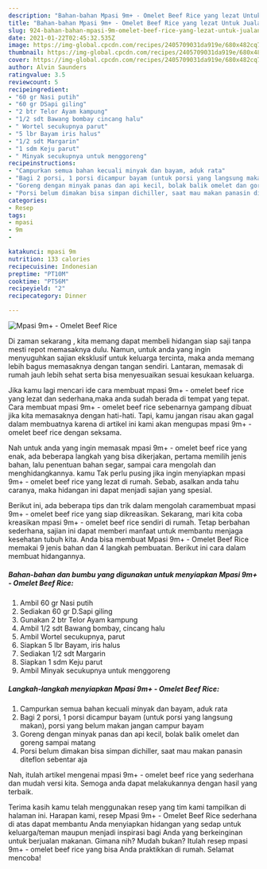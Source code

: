 ```yaml
---
description: "Bahan-bahan Mpasi 9m+ - Omelet Beef Rice yang lezat Untuk Jualan"
title: "Bahan-bahan Mpasi 9m+ - Omelet Beef Rice yang lezat Untuk Jualan"
slug: 924-bahan-bahan-mpasi-9m-omelet-beef-rice-yang-lezat-untuk-jualan
date: 2021-01-22T02:45:32.535Z
image: https://img-global.cpcdn.com/recipes/2405709031da919e/680x482cq70/mpasi-9m-omelet-beef-rice-foto-resep-utama.jpg
thumbnail: https://img-global.cpcdn.com/recipes/2405709031da919e/680x482cq70/mpasi-9m-omelet-beef-rice-foto-resep-utama.jpg
cover: https://img-global.cpcdn.com/recipes/2405709031da919e/680x482cq70/mpasi-9m-omelet-beef-rice-foto-resep-utama.jpg
author: Alvin Saunders
ratingvalue: 3.5
reviewcount: 5
recipeingredient:
- "60 gr Nasi putih"
- "60 gr DSapi giling"
- "2 btr Telor Ayam kampung"
- "1/2 sdt Bawang bombay cincang halu"
- " Wortel secukupnya parut"
- "5 lbr Bayam iris halus"
- "1/2 sdt Margarin"
- "1 sdm Keju parut"
- " Minyak secukupnya untuk menggoreng"
recipeinstructions:
- "Campurkan semua bahan kecuali minyak dan bayam, aduk rata"
- "Bagi 2 porsi, 1 porsi dicampur bayam (untuk porsi yang langsung makan), porsi yang belum makan jangan campur bayam"
- "Goreng dengan minyak panas dan api kecil, bolak balik omelet dan goreng sampai matang"
- "Porsi belum dimakan bisa simpan dichiller, saat mau makan panasin diteflon sebentar aja"
categories:
- Resep
tags:
- mpasi
- 9m
- 

katakunci: mpasi 9m  
nutrition: 133 calories
recipecuisine: Indonesian
preptime: "PT10M"
cooktime: "PT56M"
recipeyield: "2"
recipecategory: Dinner

---
```



![Mpasi 9m+ - Omelet Beef Rice](https://img-global.cpcdn.com/recipes/2405709031da919e/680x482cq70/mpasi-9m-omelet-beef-rice-foto-resep-utama.jpg)

Di zaman  sekarang , kita memang dapat membeli hidangan siap saji tanpa mesti repot memasaknya dulu. Namun, untuk anda yang ingin menyuguhkan sajian eksklusif untuk keluarga tercinta, maka anda memang lebih bagus memasaknya dengan tangan sendiri. Lantaran, memasak di rumah jauh lebih sehat serta bisa menyesuaikan sesuai kesukaan keluarga.

Jika kamu lagi mencari ide cara membuat mpasi 9m+ - omelet beef rice yang lezat dan sederhana,maka anda sudah berada di tempat yang tepat. Cara membuat mpasi 9m+ - omelet beef rice  sebenarnya gampang dibuat jika kita memasaknya dengan hati-hati. Tapi, kamu jangan risau akan gagal dalam membuatnya 
karena di artikel ini kami akan mengupas mpasi 9m+ - omelet beef rice dengan seksama.  



Nah untuk anda yang ingin memasak mpasi 9m+ - omelet beef rice yang enak, ada beberapa langkah yang bisa dikerjakan, pertama memilih jenis bahan, lalu penentuan bahan segar, sampai cara mengolah dan menghidangkannya. kamu Tak perlu pusing jika ingin menyiapkan mpasi 9m+ - omelet beef rice yang lezat di rumah. Sebab, asalkan anda  tahu caranya, maka hidangan ini dapat menjadi sajian yang spesial.

Berikut ini, ada beberapa tips dan trik dalam mengolah caramembuat mpasi 9m+ - omelet beef rice yang siap dikreasikan. Sekarang, mari kita coba kreasikan mpasi 9m+ - omelet beef rice sendiri di rumah. Tetap berbahan sederhana, sajian ini dapat memberi manfaat untuk membantu menjaga kesehatan tubuh kita. Anda bisa membuat Mpasi 9m+ - Omelet Beef Rice memakai 9 jenis bahan dan 4 langkah pembuatan. Berikut ini cara dalam membuat hidangannya.

<!--inarticleads1-->

##### Bahan-bahan dan bumbu yang digunakan untuk menyiapkan Mpasi 9m+ - Omelet Beef Rice:

1. Ambil 60 gr Nasi putih
1. Sediakan 60 gr D.Sapi giling
1. Gunakan 2 btr Telor Ayam kampung
1. Ambil 1/2 sdt Bawang bombay, cincang halu
1. Ambil  Wortel secukupnya, parut
1. Siapkan 5 lbr Bayam, iris halus
1. Sediakan 1/2 sdt Margarin
1. Siapkan 1 sdm Keju parut
1. Ambil  Minyak secukupnya untuk menggoreng




<!--inarticleads2-->

##### Langkah-langkah menyiapkan Mpasi 9m+ - Omelet Beef Rice:

1. Campurkan semua bahan kecuali minyak dan bayam, aduk rata
1. Bagi 2 porsi, 1 porsi dicampur bayam (untuk porsi yang langsung makan), porsi yang belum makan jangan campur bayam
1. Goreng dengan minyak panas dan api kecil, bolak balik omelet dan goreng sampai matang
1. Porsi belum dimakan bisa simpan dichiller, saat mau makan panasin diteflon sebentar aja




Nah, itulah artikel mengenai  mpasi 9m+ - omelet beef rice  yang sederhana dan mudah versi kita. Semoga anda dapat melakukannya dengan hasil yang terbaik. 

Terima kasih kamu telah menggunakan resep yang tim kami tampilkan di halaman ini. Harapan kami, resep  Mpasi 9m+ - Omelet Beef Rice sederhana di atas dapat membantu Anda menyiapkan hidangan yang sedap untuk keluarga/teman maupun menjadi inspirasi bagi Anda yang berkeinginan untuk berjualan makanan. Gimana nih? Mudah bukan? Itulah resep mpasi 9m+ - omelet beef rice yang bisa Anda praktikkan di rumah. Selamat mencoba!

